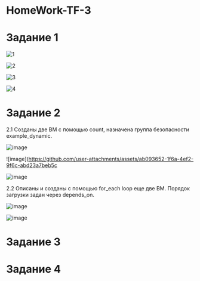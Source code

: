 # HomeWork-TF-3

# Задание 1

![1](https://github.com/user-attachments/assets/2868e8bd-46de-4b98-8deb-518d63de9370)

![2](https://github.com/user-attachments/assets/4c69b952-3926-479c-92d1-6b2b5a0a08d1)

![3](https://github.com/user-attachments/assets/6eae9dd8-decc-4828-8158-fc940a09895d)

![4](https://github.com/user-attachments/assets/0ae23a5d-d1dd-4bfe-90bc-4d0ba853b8f9)



# Задание 2

2.1 
Созданы две ВМ с помощью count, назначена группа безопасности example_dynamic.

![image](https://github.com/user-attachments/assets/5a64a190-cb07-4da4-8bc2-113659d34115)


![image](https://github.com/user-attachments/assets/ab093652-1f6a-4ef2-9f6c-abd23a7beb5c


![image](https://github.com/user-attachments/assets/e2f51c49-55c1-495a-8673-5eea3987464e)

2.2
Описаны и созданы с помощью for_each loop еще две ВМ.
Порядок загрузки задан через depends_on.

![image](https://github.com/user-attachments/assets/3da9d6f6-7dc2-470f-b2b1-603b3cd1bb3c)


![image](https://github.com/user-attachments/assets/96ffe7a1-8bb7-40e0-90e2-b3fcd1f7e258)



# Задание 3

# Задание 4
